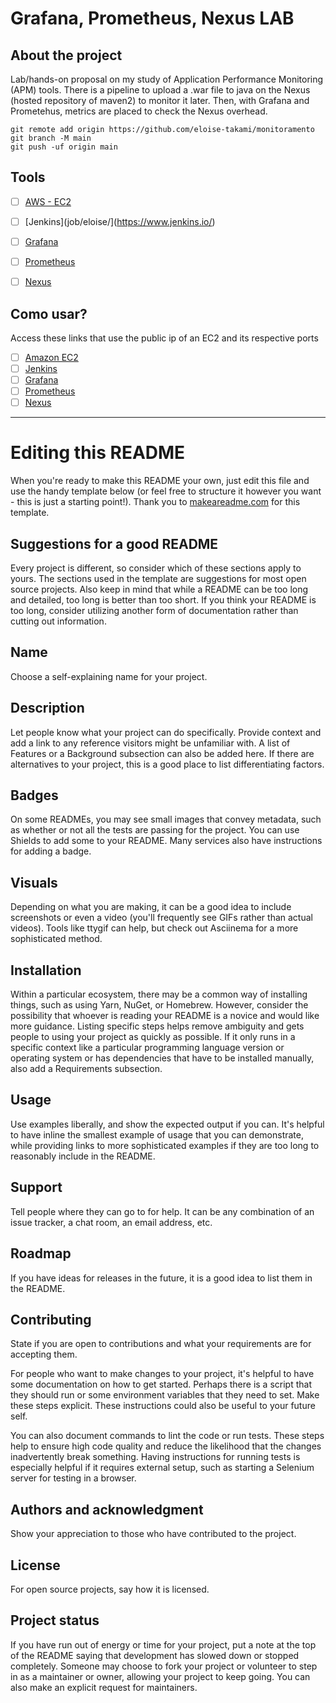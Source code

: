 # Grafana, Prometheus, Nexus LAB


## About the project

Lab/hands-on proposal on my study of Application Performance Monitoring (APM) tools. There is a pipeline to upload a .war file to java on the Nexus (hosted repository of maven2) to monitor it later. Then, with Grafana and Prometehus, metrics are placed to check the Nexus overhead.

```
git remote add origin https://github.com/eloise-takami/monitoramento
git branch -M main
git push -uf origin main
```

## Tools

- [ ] [AWS - EC2](https://docs.aws.amazon.com/pt_br/AWSEC2/latest/UserGuide/concepts.html)
- [ ] [Jenkins](job/eloise/](https://www.jenkins.io/)
- [ ] [Grafana](https://grafana.com/)
- [ ] [Prometheus](https://prometheus.io/)
- [ ] [Nexus](https://www.ibm.com/garage/method/practices/deliver/tool_nexus/)


## Como usar?

Access these links that use the public ip of an EC2 and its respective ports

- [ ] [Amazon EC2](https://us-east-1.console.aws.amazon.com/ec2-instance-connect/ssh?connType=standard&instanceId=i-00c0b902e26190ac8&osUser=ubuntu&region=us-east-1&sshPort=22#/)
- [ ] [Jenkins](http://44.210.15.179:8080/job/eloise/)
- [ ] [Grafana](http://44.210.15.179:3000/)
- [ ] [Prometheus](http://44.210.15.179:9090/)
- [ ] [Nexus](http://44.210.15.179:8081/)

***

# Editing this README

When you're ready to make this README your own, just edit this file and use the handy template below (or feel free to structure it however you want - this is just a starting point!). Thank you to [makeareadme.com](https://www.makeareadme.com/) for this template.

## Suggestions for a good README
Every project is different, so consider which of these sections apply to yours. The sections used in the template are suggestions for most open source projects. Also keep in mind that while a README can be too long and detailed, too long is better than too short. If you think your README is too long, consider utilizing another form of documentation rather than cutting out information.

## Name
Choose a self-explaining name for your project.

## Description
Let people know what your project can do specifically. Provide context and add a link to any reference visitors might be unfamiliar with. A list of Features or a Background subsection can also be added here. If there are alternatives to your project, this is a good place to list differentiating factors.

## Badges
On some READMEs, you may see small images that convey metadata, such as whether or not all the tests are passing for the project. You can use Shields to add some to your README. Many services also have instructions for adding a badge.

## Visuals
Depending on what you are making, it can be a good idea to include screenshots or even a video (you'll frequently see GIFs rather than actual videos). Tools like ttygif can help, but check out Asciinema for a more sophisticated method.

## Installation
Within a particular ecosystem, there may be a common way of installing things, such as using Yarn, NuGet, or Homebrew. However, consider the possibility that whoever is reading your README is a novice and would like more guidance. Listing specific steps helps remove ambiguity and gets people to using your project as quickly as possible. If it only runs in a specific context like a particular programming language version or operating system or has dependencies that have to be installed manually, also add a Requirements subsection.

## Usage
Use examples liberally, and show the expected output if you can. It's helpful to have inline the smallest example of usage that you can demonstrate, while providing links to more sophisticated examples if they are too long to reasonably include in the README.

## Support
Tell people where they can go to for help. It can be any combination of an issue tracker, a chat room, an email address, etc.

## Roadmap
If you have ideas for releases in the future, it is a good idea to list them in the README.

## Contributing
State if you are open to contributions and what your requirements are for accepting them.

For people who want to make changes to your project, it's helpful to have some documentation on how to get started. Perhaps there is a script that they should run or some environment variables that they need to set. Make these steps explicit. These instructions could also be useful to your future self.

You can also document commands to lint the code or run tests. These steps help to ensure high code quality and reduce the likelihood that the changes inadvertently break something. Having instructions for running tests is especially helpful if it requires external setup, such as starting a Selenium server for testing in a browser.

## Authors and acknowledgment
Show your appreciation to those who have contributed to the project.

## License
For open source projects, say how it is licensed.

## Project status
If you have run out of energy or time for your project, put a note at the top of the README saying that development has slowed down or stopped completely. Someone may choose to fork your project or volunteer to step in as a maintainer or owner, allowing your project to keep going. You can also make an explicit request for maintainers.
